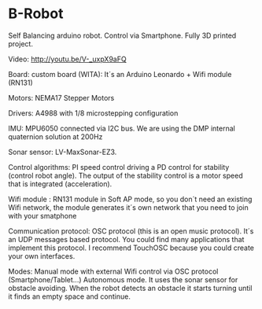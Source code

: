 B-Robot
=======
Self Balancing arduino robot. Control via Smartphone. Fully 3D printed project.

Video: http://youtu.be/V-_uxpX9aFQ

Board: custom board (WITA): It´s an Arduino Leonardo + Wifi module (RN131)

Motors: NEMA17 Stepper Motors 

Drivers: A4988 with 1/8 microstepping configuration

IMU: MPU6050 connected via I2C bus. We are using the DMP internal quaternion solution at 200Hz

Sonar sensor: LV-MaxSonar-EZ3.

Control algorithms: PI speed control driving a PD control for stability (control robot angle).
   The output of the stability control is a motor speed that is integrated (acceleration).

Wifi module : RN131 module in Soft AP mode, so you don´t need an existing Wifi network, the module
   generates it´s own network that you need to join with your smatphone

Communication protocol: OSC protocol (this is an open music protocol). It´s an UDP messages based
   protocol. You could find many applications that implement this protocol. I recommend TouchOSC 
   because you could create your own interfaces.

Modes: Manual mode with external Wifi control via OSC protocol (Smartphone/Tablet...)
       Autonomous mode. It uses the sonar sensor for obstacle avoiding. When the robot detects
       an obstacle it starts turning until it finds an empty space and continue.
       
      
